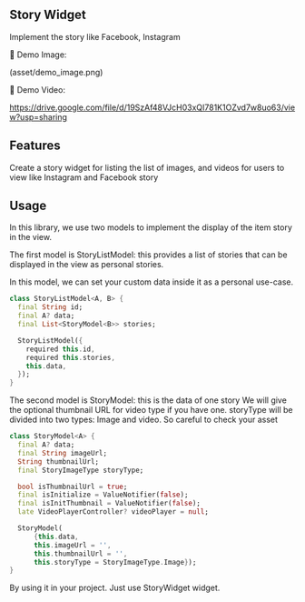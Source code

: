 ## Story Widget

Implement the story like Facebook, Instagram

🗾 Demo Image:

(asset/demo_image.png)

🍟 Demo Video:

https://drive.google.com/file/d/19SzAf48VJcH03xQI781K1OZvd7w8uo63/view?usp=sharing


## Features

Create a story widget for listing the list of images, and videos for users to view like Instagram and Facebook story



## Usage

In this library, we use two models to implement the display of the item story in the view.

The first model is StoryListModel: this provides a list of stories that can be displayed in the view as personal stories. 

In this model, we can set your custom data inside it as a personal use-case.
```dart
class StoryListModel<A, B> {
  final String id;
  final A? data;
  final List<StoryModel<B>> stories;

  StoryListModel({
    required this.id,
    required this.stories,
    this.data,
  });
}
```

The second model is StoryModel: this is the data of one story
We will give the optional thumbnail URL for video type if you have one.
storyType will be divided into two types: Image and video. So careful to check your asset
```dart
class StoryModel<A> {
  final A? data;
  final String imageUrl;
  String thumbnailUrl;
  final StoryImageType storyType;

  bool isThumbnailUrl = true;
  final isInitialize = ValueNotifier(false);
  final isInitThumbnail = ValueNotifier(false);
  late VideoPlayerController? videoPlayer = null;

  StoryModel(
      {this.data,
      this.imageUrl = '',
      this.thumbnailUrl = '',
      this.storyType = StoryImageType.Image});
}
```

By using it in your project. Just use StoryWidget widget.
